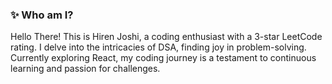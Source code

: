 ### ✨ Who am I?
Hello There! This is Hiren Joshi, a coding enthusiast with a 3-star LeetCode rating. I delve into the intricacies of DSA, finding joy in problem-solving. Currently exploring React, my coding journey is a testament to continuous learning and passion for challenges.
